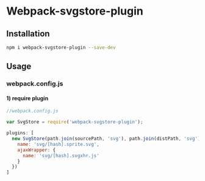 # Webpack-svgstore-plugin

## Installation
```bash
npm i webpack-svgstore-plugin --save-dev
```
## Usage
### webpack.config.js
#### 1) require plugin
```javascript
//webpack.config.js

var SvgStore = require('webpack-svgstore-plugin');

plugins: [
  new SvgStore(path.join(sourcePath, 'svg'), path.join(distPath, 'svg'), {
    name: 'svg/[hash].sprite.svg',
    ajaxWrapper: {
      name: 'svg/[hash].svgxhr.js'
    }
  })
]

```
